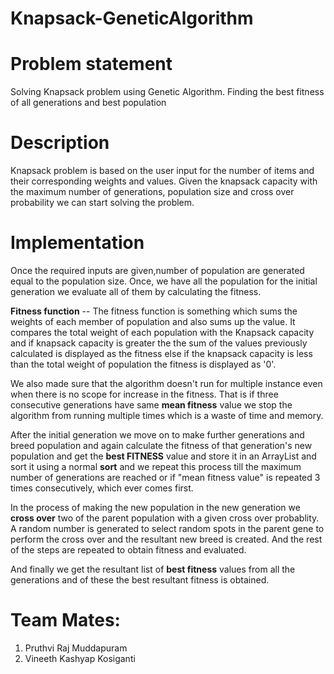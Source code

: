 # Knapsack-GeneticAlgorithm

# Problem statement
Solving Knapsack problem using Genetic Algorithm. Finding the best fitness of all generations and best population


# Description
Knapsack problem is based on the user input for the number of items and their corresponding weights and values. Given the knapsack capacity with the maximum number of generations, population size and cross over probability we can start solving the problem.


# Implementation
Once the required inputs are given,number of population are generated equal to the population size. Once, we have all the population for the initial generation we evaluate all of them by calculating the fitness. 

**Fitness function** -- The fitness function is something which sums the weights of each member of population and also sums up the value. It compares the total weight of each population with the Knapsack capacity and if knapsack capacity is greater the the sum of the values previously calculated is displayed as the fitness else if the knapsack capacity is less than the total weight of population the fitness is displayed as '0'.

We also made sure that the algorithm doesn't run for multiple instance even when there is no scope for increase in the fitness. That is if three consecutive generations have same **mean fitness** value we stop the algorithm from running multiple times which is a waste of time and memory.

After the initial generation we move on to make further generations and breed population and again calculate the fitness of that generation's new population and get the **best FITNESS** value and store it in an ArrayList and sort it using a normal **sort** and we repeat this process till the maximum number of generations are reached or if "mean fitness value" is repeated 3 times consecutively, which ever comes first. 

In the process of making the new population in the new generation we **cross over** two of the parent population with a given cross over probablity. A random number is generated to select random spots in the parent gene to perform the cross over and the resultant new breed is created. And the rest of the steps are repeated to obtain fitness and evaluated.

And finally we get the resultant list of **best fitness** values from all the generations and of these the best resultant fitness is obtained.



# Team Mates:
1. Pruthvi Raj Muddapuram
2. Vineeth Kashyap Kosiganti
